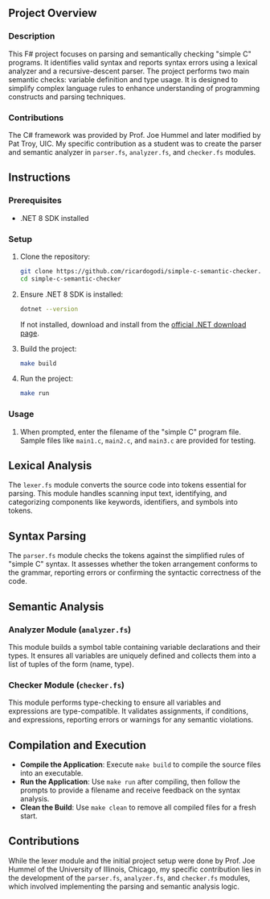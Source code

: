 ## Project Overview

### Description

This F# project focuses on parsing and semantically checking "simple C" programs. It identifies valid syntax and reports syntax errors using a lexical analyzer and a recursive-descent parser. The project performs two main semantic checks: variable definition and type usage. It is designed to simplify complex language rules to enhance understanding of programming constructs and parsing techniques.

### Contributions

The C# framework was provided by Prof. Joe Hummel and later modified by Pat Troy, UIC. My specific contribution as a student was to create the parser and semantic analyzer in `parser.fs`, `analyzer.fs`, and `checker.fs` modules.

## Instructions

### Prerequisites

- .NET 8 SDK installed

### Setup

1. Clone the repository:

    ```sh
    git clone https://github.com/ricardogodi/simple-c-semantic-checker.git
    cd simple-c-semantic-checker
    ```

2. Ensure .NET 8 SDK is installed:

    ```sh
    dotnet --version
    ```
    If not installed, download and install from the [official .NET download page](https://dotnet.microsoft.com/download).

3. Build the project:

    ```sh
    make build
    ```

4. Run the project:

    ```sh
    make run
    ```

### Usage

1. When prompted, enter the filename of the "simple C" program file. Sample files like `main1.c`, `main2.c`, and `main3.c` are provided for testing.

## Lexical Analysis

The `lexer.fs` module converts the source code into tokens essential for parsing. This module handles scanning input text, identifying, and categorizing components like keywords, identifiers, and symbols into tokens.

## Syntax Parsing

The `parser.fs` module checks the tokens against the simplified rules of "simple C" syntax. It assesses whether the token arrangement conforms to the grammar, reporting errors or confirming the syntactic correctness of the code.

## Semantic Analysis

### Analyzer Module (`analyzer.fs`)

This module builds a symbol table containing variable declarations and their types. It ensures all variables are uniquely defined and collects them into a list of tuples of the form (name, type).

### Checker Module (`checker.fs`)

This module performs type-checking to ensure all variables and expressions are type-compatible. It validates assignments, if conditions, and expressions, reporting errors or warnings for any semantic violations.

## Compilation and Execution

- **Compile the Application**: Execute `make build` to compile the source files into an executable.
- **Run the Application**: Use `make run` after compiling, then follow the prompts to provide a filename and receive feedback on the syntax analysis.
- **Clean the Build**: Use `make clean` to remove all compiled files for a fresh start.

## Contributions

While the lexer module and the initial project setup were done by Prof. Joe Hummel of the University of Illinois, Chicago, my specific contribution lies in the development of the `parser.fs`, `analyzer.fs`, and `checker.fs` modules, which involved implementing the parsing and semantic analysis logic.
